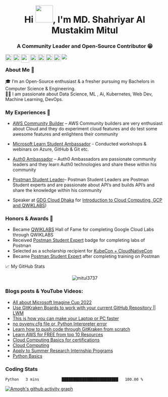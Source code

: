 
<!-- Updating my readme for GitHub-->

<h1 align="center">Hi <img src="https://github.com/mitul3737/mitul3737/blob/main/Wave.gif" height="55px" width="55px">, I'm MD. Shahriyar Al Mustakim Mitul</h1>
<h3 align="center">A Community Leader and Open-Source Contributor 😁 </h3>


<a href="https://www.linkedin.com/in/md-shahriyar-al-mustakim-mitul-9084b31a0">
  <img align="left" alt="Mitul's LinkedIN" width="22px" src="https://cdn.jsdelivr.net/npm/simple-icons@v3/icons/linkedin.svg" />
</a>
<a href="https://twitter.com/ShahriyarMitul">
  <img align="left" alt="Mitul | Twitter" width="22px" src="https://cdn.jsdelivr.net/npm/simple-icons@v3/icons/twitter.svg" />
</a>

<a href="mailto:shahriyarmitul382@gmail.com ">
  <img align="left" width="26px" src="https://cdn.jsdelivr.net/npm/simple-icons@v3/icons/gmail.svg" />
</a>

<a href="https://discord.gg/yzegezxsd8">
  <img align="left" alt="Learn With Mitul Community" width="22px" src="https://cdn.jsdelivr.net/npm/simple-icons@v3/icons/discord.svg" />
</a>

<a href="https://stackoverflow.com/users/mitul-3737" target="blank"><img align="left" src="https://cdn.jsdelivr.net/npm/simple-icons@3.0.1/icons/stackoverflow.svg" alt="mitul-3737" height="22px" width="22px" /></a>

<a href="https://medium.com/@shahriyarmitul3737" target="blank"><img align="left" src="https://cdn.jsdelivr.net/npm/simple-icons@3.0.1/icons/medium.svg" alt="@shahriyarmitul3737" height="22" width="22" /></a>

<a href="https://www.youtube.com/channel/UCz5O3xDcr4Wxh-p2Zj-re_A " target="blank"><img align="left" src="https://cdn.jsdelivr.net/npm/simple-icons@3.0.1/icons/youtube.svg" alt="ucz5o3xdcr4wxh-p2zj-re_a" height="22" width="22" /></a>


![](https://visitor-badge.glitch.me/badge?page_id=abhishekhnaiidu.abhishekhnaiidu)
<br />

<!--For adding Gif
<p><img align="right" alt="GIF" src="https://github.com/mitul3737/mitul3737/blob/main/github%20readme.gif" width="500" height="350" /></p>-->



### About Me 🚀
🎓 I’m an Open-Source enthusiast & a fresher pursuing my Bachelors in Computer Science & Engineering. </br>
👨‍💻  I am passionate about Data Science, ML , Ai, Kubernetes, Web Dev, Machine Learning, DevOps. </br>

### My Experiences 🙌
- [AWS Community Builder](https://aws.amazon.com/developer/community/community-builders/) – AWS Community builders are very enthusiast about Cloud and they do experiment cloud features and do test some awesome features and enlightens their community
- [Microsoft Learn Student Ambassador]( https://studentambassadors.microsoft.com/en-US/profile/94378 ) - Conducted workshops & webinars on Azure, GitHub & Git etc.
- [Auth0 Ambassador]( https://auth0.com/ambassador-program) – Auth0 Ambassadors are passionate community leaders and they learn Auth0 technologies and share these within his community
- [Postman Student Leader](https://www.postman.com/company/student-program/#student-expert-program)– Postman Student Leaders are Postman Student experts and are passionate about API’s and builds API’s and share the knowledge within his community

- Speaker at  [GDG Cloud Dhaka](https://gdg.community.dev/gdg-cloud-dhaka/)  for [Introduction to Cloud Computing, GCP and QWIKLABS](https://youtu.be/_jQH1MH6x5E))

### Honors & Awards 🏅
- Became [QWIKLABS]( https://www.qwiklabs.com/) Hall of Fame for completing Google Cloud Labs through QWIKLABS 
- Received [ Postman Student Expert](https://api.badgr.io/public/assertions/7sh5kY81RYGBPb1NHLFilw?identity__email=shahriyarmitul3737%40gmail.com) badge for completing labs  of Postman
- Selected as a scholarship recipient for [KubeCon + CloudNativeCon](https://events19.linuxfoundation.org/events/kubecon-cloudnativecon-north-america-2019/)
- Became [Postman Student Expert](https://badgr.com/public/assertions/7sh5kY81RYGBPb1NHLFilw?identity__email=shahriyarmitul3737%40gmail.com) after completing training on Postman





📈 My GitHub Stats

<p align="center"> <img src="https://github-readme-stats.vercel.app/api?username=mitul3737&show_icons=true&theme=gotham" alt="mitul3737" /> <!--you can use merko/dark/ radical/ merko/ gruvbox/ tokyonight/ onedark/ cobalt/ synthwave/highcontrast/ dracula-->
  
 <!--Adding private contributions count to total commits count
![Anurag's GitHub stats](https://github-readme-stats.vercel.app/api?username=mitul3737&count_private=true)-->
<!--
![Anurag's GitHub stats](https://github-readme-stats.vercel.app/api?username=anuraghazra&hide=contribs,prs)-->
<!--Showing icons
![Anurag's GitHub stats](https://github-readme-stats.vercel.app/api?username=anuraghazra&show_icons=true)-->
<!--theme colour change  
![Anurag's GitHub stats](https://github-readme-stats.vercel.app/api?username=mitul3737&show_icons=true&theme=merko/dark/ radical/ merko/ gruvbox/ tokyonight/ onedark/ cobalt/ synthwave/highcontrast/ dracula)-->



### Blogs posts & YouTube Videos:
<!-- BLOG-POST-LIST:START -->
- [All about Microsoft Imagine Cup 2022](https://dev.to/mitul3737/all-about-microsoft-imagine-cup-2022-32kh)
- [Use GitKraken Boards to work with your current GitHub Repository || LWM](https://www.youtube.com/watch?v=Ur-llL4LurI)
- [This is how you can make your Laptop or PC faster](https://dev.to/mitul3737/this-is-how-you-can-make-your-laptop-or-pc-faster-5b96)
- [no pyvenv.cfg file or, Python Interpreter error](https://dev.to/mitul3737/no-pyvenvcfg-file-or-python-interpreter-erro-2h19)
- [Learn how to push code through GitKraken from scratch](https://dev.to/mitul3737/learn-how-to-push-code-through-gitkraken-from-scratch-2hpf)
- [Learn AWS for FREE from top 10 Resources](https://dev.to/mitul3737/learn-aws-for-free-from-top-10-resources-4fae)
- [Cloud Computing Basics for certifications](https://dev.to/mitul3737/cloud-computing-basics-for-certifications-l7j)
- [Cloud Computing](https://dev.to/mitul3737/cloud-computing-81a)
- [Apply to Summer Research Internship Programs](https://www.youtube.com/watch?v=vzVnRxU7AJo)
- [Python Basics](https://dev.to/mitul3737/python-basics-27nn)
<!-- BLOG-POST-LIST:END -->


### Coding Stats
<!--START_SECTION:waka-->
```text
Python   3 mins          █████████████████████████   100.00 % 
```
<!--END_SECTION:waka-->


<!--..-->

  
 
[![Amogh's github activity graph](https://activity-graph.herokuapp.com/graph?username=mitul3737&bg_color=000000&color=3620f7&line=5a0c99&point=1adbce&area=true&hide_border=true)](https://github.com/ashutosh00710/github-readme-activity-graph)
 
 <!--[Mitul's GitHub activity graph](https://activity-graph.herokuapp.com/graph?username=mitul3737&theme=xcode)>
